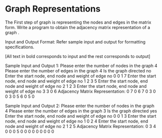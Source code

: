 #  Graph Representations
                                                       
 
The First step of graph is representing the nodes and edges in the matrix form.
Write a program to obtain the adjacency matrix representation of a graph .
 
Input and Output Format:
Refer sample input and output for formatting specifications.

[All text in bold corresponds to input and the rest corresponds to output]


Sample Input and Output 1:
Please enter the number of nodes in the graph
4
Please enter the number of edges in the graph
4
Is the graph directed
no
Enter the start node, end node and weight of edge no 0
0 1 7
Enter the start node, end node and weight of edge no 1
2 3 5
Enter the start node, end node and weight of edge no 2
1 2 3
Enter the start node, end node and weight of edge no 3
3 0 6
Adjacency Matrix Representation:
0 7 0 6 
7 0 3 0
0 3 0 5
6 0 5 0

Sample Input and Output 2:
Please enter the number of nodes in the graph
4
Please enter the number of edges in the graph
3
Is the graph directed
yes
Enter the start node, end node and weight of edge no 0
0 1 3
Enter the start node, end node and weight of edge no 1
0 2 4
Enter the start node, end node and weight of edge no 2
1 2 5
Adjacency Matrix Representation:
0 3 4 0
0 0 5 0
0 0 0 0
0 0 0 0
 
